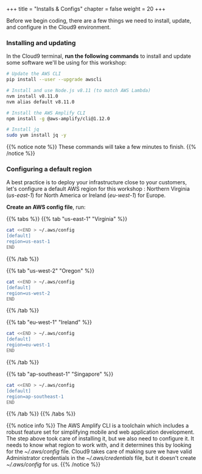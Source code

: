 +++
title = "Installs & Configs"
chapter = false
weight = 20
+++

Before we begin coding, there are a few things we need to install, update, and configure in the Cloud9 environment.

### Installing and updating

In the Cloud9 terminal, **run the following commands** to install and update some software we'll be using for this workshop:

```bash
# Update the AWS CLI
pip install --user --upgrade awscli

# Install and use Node.js v8.11 (to match AWS Lambda)
nvm install v8.11.0
nvm alias default v8.11.0

# Install the AWS Amplify CLI
npm install -g @aws-amplify/cli@1.12.0

# Install jq
sudo yum install jq -y
```

{{% notice note %}}
These commands will take a few minutes to finish.
{{% /notice %}}

### Configuring a default region 

A best practice is to deploy your infrastructure close to your customers, let's configure a default AWS region for this workshop : Northern Virginia (*us-east-1*) for North America or Ireland (*eu-west-1*) for Europe.

**Create an AWS config file**, run:

{{% tabs %}}
{{% tab "us-east-1" "Virginia" %}}
```bash
cat <<END > ~/.aws/config
[default]
region=us-east-1
END
```
{{% /tab %}}

{{% tab "us-west-2" "Oregon" %}}
```bash
cat <<END > ~/.aws/config
[default]
region=us-west-2
END
```
{{% /tab %}}

{{% tab "eu-west-1" "Ireland" %}}
```bash
cat <<END > ~/.aws/config
[default]
region=eu-west-1
END
```
{{% /tab %}}

{{% tab  "ap-southeast-1"  "Singapore" %}}
```bash
cat <<END > ~/.aws/config
[default]
region=ap-southeast-1
END
```
{{% /tab %}}
{{% /tabs %}}

{{% notice info %}}
The AWS Amplify CLI is a toolchain which includes a robust feature set for simplifying mobile and web application development. The step above took care of installing it, but we also need to configure it. It needs to know what region to work with, and it determines this by looking for the *~/.aws/config* file. Cloud9 takes care of making sure we have valid Administrator credentials in the *~/.aws/credentials* file, but it doesn't create *~/.aws/config* for us.
{{% /notice %}}